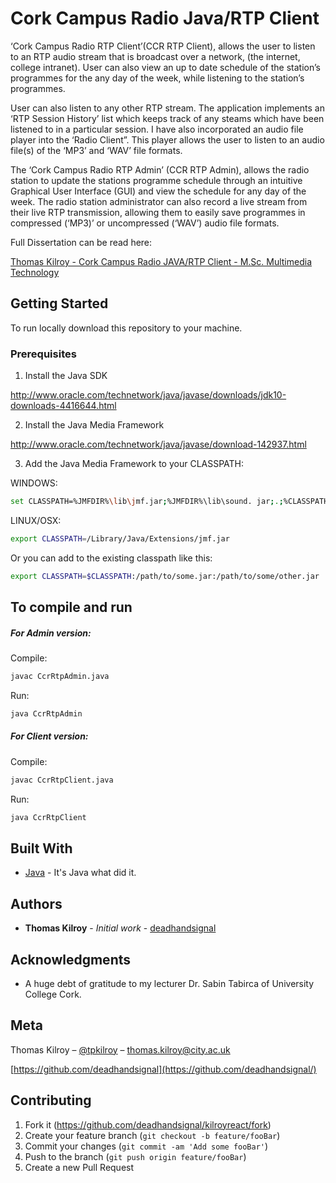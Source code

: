 #  Cork Campus Radio Java/RTP Client

‘Cork Campus Radio RTP Client’(CCR RTP Client), allows the user to listen to an RTP audio stream that is broadcast over a network, (the internet, college intranet). User can also view an up to date schedule of the station’s programmes for the any day of the week, while listening to the station’s programmes. 

User can also listen to any other RTP stream. The application implements an ‘RTP Session History’ list which keeps track of any steams which have been listened to in a particular session. I have also incorporated an audio file player into the ‘Radio Client”. This player allows the user to listen to an audio file(s) of the ‘MP3’ and ‘WAV’ file formats.

The ‘Cork Campus Radio RTP Admin’ (CCR RTP Admin), allows the radio station to update the stations programme schedule through an intuitive Graphical User Interface (GUI) and view the schedule for any day of the week. The radio station administrator can also record a live stream from their live RTP transmission, allowing them to easily save programmes in compressed (‘MP3)’ or uncompressed (‘WAV’) audio file formats. 

Full Dissertation can be read here:

[Thomas Kilroy - Cork Campus Radio JAVA/RTP Client - M.Sc. Multimedia Technology](https://docs.google.com/document/d/1ttyFScsTflYy3plaUvlpgWsAOaWQzgErXUCZEsxXGuI/edit?usp=sharing)

## Getting Started

To run locally download this repository to your machine. 

### Prerequisites

1. Install the Java SDK 

http://www.oracle.com/technetwork/java/javase/downloads/jdk10-downloads-4416644.html

2. Install the Java Media Framework 

http://www.oracle.com/technetwork/java/javase/download-142937.html

3. Add the Java Media Framework to your CLASSPATH:

WINDOWS:
 

```sh
set CLASSPATH=%JMFDIR%\lib\jmf.jar;%JMFDIR%\lib\sound. jar;.;%CLASSPATH%
```

LINUX/OSX:


```sh
export CLASSPATH=/Library/Java/Extensions/jmf.jar
```

Or you can add to the existing classpath like this:

```sh
export CLASSPATH=$CLASSPATH:/path/to/some.jar:/path/to/some/other.jar
```

## To compile and run

##### For Admin version:

Compile:
```sh
javac CcrRtpAdmin.java
```

Run:
```sh
java CcrRtpAdmin
```

##### For Client version:

Compile:
```sh
javac CcrRtpClient.java
```

Run:
```sh
java CcrRtpClient
```


## Built With

* [Java](http://www.oracle.com/technetwork/java/javase/downloads/index.html) - It's Java what did it. 


## Authors

* **Thomas Kilroy** - *Initial work* - [deadhandsignal](https://github.com/deadhandsignal)


## Acknowledgments

* A huge debt of gratitude to my lecturer Dr. Sabin Tabirca of University College Cork. 


## Meta
Thomas Kilroy – [@tpkilroy](https://twitter.com/tpkilroy) – thomas.kilroy@city.ac.uk

[https://github.com/deadhandsignal](https://github.com/deadhandsignal/)

## Contributing

1. Fork it (<https://github.com/deadhandsignal/kilroyreact/fork>)
2. Create your feature branch (`git checkout -b feature/fooBar`)
3. Commit your changes (`git commit -am 'Add some fooBar'`)
4. Push to the branch (`git push origin feature/fooBar`)
5. Create a new Pull Request

<!-- Markdown link & img dfn's -->
[dh-image]: https://i0.wp.com/www.deadhandsignal.com/wp-content/uploads/2017/12/cropped-Current2-1.png?w=1596
[dh-url]: https://github.com/deadhandsignal
[wiki]: https://github.com/deadhandsignal/kilroyreact/wiki

